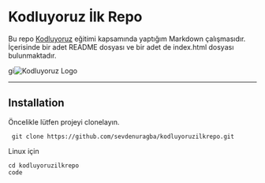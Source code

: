 # Kodluyoruz İlk Repo
 Bu repo [Kodluyoruz](https://kodluyoruz.org/) eğitimi kapsamında yaptığım Markdown çalışmasıdır. İçerisinde bir adet README dosyası ve bir adet de index.html dosyası bulunmaktadır.

gi![Kodluyoruz Logo](https://camo.githubusercontent.com/3adf78c0e6f1b1cdebba9477d4363bf25bb7e1afc8d4415088e213e03012002f/68747470733a2f2f7777772e747066756e642e6f72672f77702d636f6e74656e742f75706c6f6164732f323031392f30372f6c6f676f2d312e706e67)

*** 

 ## Installation
 Öncelikle lütfen projeyi clonelayın.
```
 git clone https://github.com/sevdenuragba/kodluyoruzilkrepo.git
```

Linux için
```
cd kodluyoruzilkrepo
code 
```